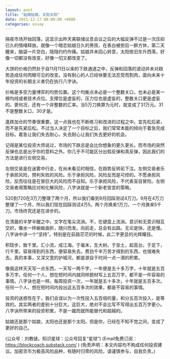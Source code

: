 ```yaml
---
layout: post
title: "姑娘姑娘，太阳太阳"
date: 2021-12-17 08:00:00 +0800
categories: essay
---
```


隔夜市场开始回落，这显示出昨天美联储议息会议之后的大幅反弹不过是一次压抑已久的情绪释放。就像一个暗恋姑娘日久的男孩，在表白被拒后一醉方休，第二天醒来，脑袋一片空白，隐隐约约作痛。姑娘并未回心转意，太阳依旧东升西落，好像一切都没有改变，好像一切又都改变了。

大饼的价格仍然处于自11月11日以来的下跌通道之中，反弹和回落的波动并未对趋势造成任何肉眼可见的改变。没有耐心的人已经快要无法忍受而割肉，面向未来十年投资的长期主义者仍在执行八字诀。

价格是多空力量博弈的均势位置。这个均衡点未必是一个整数关口，也未必是某一根均线或者技术点位。支撑位是虚妄的，压力位也是虚妄的，整数关口更是虚妄的。更何况，还有一个非整数的汇率。当5万刀换算为元时，就变成了31万元。31不是整数关口，30才是。

逢跌加仓的节奏很重要。这一点我也在不断练习和改进的过程之中。宜先松后紧，而不是先紧后松。不过当人决定了一个目标之后，我们常常本能的倾向于着急完成目标。着急让我们失去耐心，失去耐心让我们失去更好的机会。

记得是某位投资大师说过，市场的下跌总是会比你想象的更久更长。而市场的突然反弹也总是出乎你的意料之外。你几乎不可能区分出假反弹和真反弹，因此我们的方法是进行左侧交易。

左侧交易是在迷雾中行走，在尚未看见时相信，在趋势反转前下注。左侧交易者乐于承担风险，预判失败的风险。乐于承担风险，风险反而是可控的。不愿承担风险，反而往往是在冒巨大的风险而不自知。乐于承担风险，不代表盲目冒险。左侧交易者用策略应对和化解风险，八字诀就是一个新老皆宜的策略。

520到720在3万刀整理了两个月，所以我们看到9月回踩测试4万刀。9月在4万刀整理了一个月，所以我们现在回踩测试4万5。两个月换来1万刀，一个月换来5千刀。市场终究还是在进步的。

在清晨的半梦半醒之中，文字在笔尖流淌。不，在键盘上流淌。意识和无意识相互交织，像水一样蜿蜒曲折，随兴而发。向前走，总会有出路。无论是快，还是慢。八字诀中讲一个“坚持”。特别是在前路茫茫的时候，此二字更显的光辉耀目。

积跬步，致千里。汇小流，成江海。于毫末，生大树。于垒土，起高台。于足下，行千里。容易得到的东西，便容易失去。费劲千辛万苦才得到的东西，也很难失去。真的本事，又深又宽的护城河，都是源自于时间一点一滴的积累。

像我这样天天写一点东西，一天写一两千字，一年便是五十多万字，十年就是五百多万字。任何一个人，想在短时间内就同样题材写上五百万字，都不是一件容易的事情。八字诀也是一样。每周投资一次，一年就是五十多次，十年就是五百多次。任何一个人，想在短时间内投出这五百多次的效果，都是不容易的事情。

投资的迷惑性在于，我们会误以为一次性投入五百倍的量，和分五百次投入，是等效的。其实两者的差别十分巨大。这巨大，绝对不会比写不写得出五百万字更小。八字诀所带来的投资积累，不是一蹴而就所能替代和超越的。

姑娘还是那个姑娘，太阳也还是那个太阳。但是你，已经在不知不觉之间，变成了更好的自己。

(公众号：刘教链。知识星球：公众号回复“星球”)
(Email免费订阅：https://blockcoach.substack.com/ )
(免责声明：本文内容均不构成任何投资建议。加密货币为极高风险品种，有随时归零的风险，请谨慎参与，自我负责。)